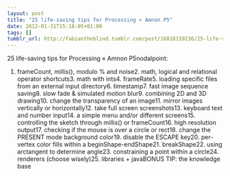 ```yaml
---
layout: post
title: "25 life-saving tips for Processing « Amnon P5"
date: 2012-01-31T15:18:05+01:00
tags: []
tumblr_url: http://fabiantheblind.tumblr.com/post/16818159236/25-life-saving-tips-for-processing-amnon-p5
---
```

25 life-saving tips for Processing « Amnon P5nodalpoint:


1. frameCount, millis(), modulo % and noise2. math, logical and relational operator shortcuts3. math with ints4. frameRate5. loading specific files from an external input directory6. timestamp7. fast image sequence saving8. slow fade & simulated motion blur9. combining 2D and 3D drawing10. change the transparency of an image11. mirror images vertically or horizontally12. take full screen screenshots13. keyboard text and number input14. a simple menu and/or different screens15. controlling the sketch through millis() or frameCount16. high resolution output17. checking if the mouse is over a circle or rect18. change the PRESENT mode background color19. disable the ESCAPE key20. per-vertex color fills within a beginShape-endShape21. breakShape22. using arctangent to determine angle23. constraining a point within a circle24. renderers (choose wisely)25. libraries + javaBONUS TIP: the knowledge base
